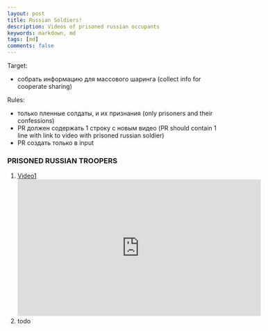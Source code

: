 ```yaml
---
layout: post
title: Russian Soldiers!
description: Videos of prisoned russian occupants
keywords: markdown, md
tags: [md]
comments: false
---
```

Target:
- собрать информацию для массового шаринга (collect info for cooperate sharing)

Rules:
- только пленные солдаты, и их признания (only prisoners and their confessions)
- PR должен содержать 1 строку с новым видео (PR should contain 1 line with link to video with prisoned russian soldier)
- PR создать только в input

### PRISONED RUSSIAN TROOPERS
1. [Video1](https://www.youtube.com/watch?v=3j5nOPKwA5o)
   <iframe width="560" height="315" src="https://www.youtube.com/embed/3j5nOPKwA5o" title="YouTube video player" frameborder="0" allow="accelerometer; autoplay; clipboard-write; encrypted-media; gyroscope; picture-in-picture" allowfullscreen></iframe>
2. todo
